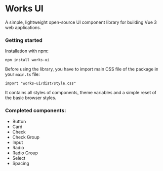 # Works UI

A simple, lightweight open-source UI component library for building Vue 3 web applications.

### Getting started

Installation with npm:
```
npm install works-ui
```

Before using the library, you have to import main CSS file of the package in your `main.ts` file:

```
import "works-ui/dist/style.css"
```

It contains all styles of components, theme variables and a simple reset of the basic browser styles.

### Completed components:
* Button
* Card
* Check
* Check Group
* Input
* Radio
* Radio Group
* Select
* Spacing
